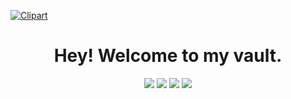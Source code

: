 <a href="https://ibb.co/2h3LLLp"><img src="https://i.ibb.co/qjY4442/Clipart.png" alt="Clipart" border="0" /></a>

<h1 align="center">Hey! Welcome to my vault.
</h1>

<p align="center">
    <a href = "https://www.facebook.com/hifazmh/"><img src="https://img.icons8.com/fluent/48/000000/facebook.png"/></a>
<a href = "https://twitter.com/mhhifazofficial/"><img src="https://img.icons8.com/fluent/48/000000/twitter.png"/></a>
<a href = "https://www.instagram.com/mhhifaz/"><img src="https://img.icons8.com/fluent/48/000000/instagram-new.png"/></a>
<a href = "https://www.youtube.com/channel/@mhhifaz"><img src="https://img.icons8.com/color/48/000000/youtube-play.png"/></a>
</p>
